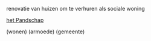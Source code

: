 renovatie van huizen om te verhuren als sociale woning

[het Pandschap](https://pandschap.be/onze-werking/)

(wonen) (armoede) (gemeente)

